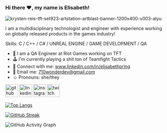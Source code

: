 ### Hi there ❤️, my name is Elisabeth!

![krysten-reis-tft-set923-artstation-artblast-banner-1200x400-v003-alyu](https://github.com/710wonderdev/710wonderdev/assets/76666576/9f82016e-2c89-4c64-aa99-8e24453a171d)

I am a multidisciplinary technologist and engineer with experience working on globally released products in the games industry!

Skills: C / C++ / C# / UNREAL ENGINE / GAME DEVELOPMENT / QA

- 🌱 I am a QA Engineer at Riot Games working on TFT
- 🕹 I'm currently playing a shit ton of Teamfight Tactics
- 👾 Connect with me: www.linkedin.com/in/elisabethpring
- 💌 Email me: 710wonderdev@gmail.com 
- ☺️ Pronouns: she/they 

[<img src='https://cdn.jsdelivr.net/npm/simple-icons@3.0.1/icons/github.svg' alt='github' height='40'>](https://github.com/710wonderdev)  [<img src='https://cdn.jsdelivr.net/npm/simple-icons@3.0.1/icons/linkedin.svg' alt='linkedin' height='40'>](https://www.linkedin.com/in/http://linkedin.com/in/elisabethpring/)  [<img src='https://cdn.jsdelivr.net/npm/simple-icons@3.0.1/icons/instagram.svg' alt='instagram' height='40'>](https://www.instagram.com/https://www.instagram.com/dev.mage//)  [<img src='https://cdn.jsdelivr.net/npm/simple-icons@3.0.1/icons/twitch.svg' alt='twitch' height='40'>](https://www.twitch.tv/710wonderdev)  

[![Top Langs](https://github-readme-stats.vercel.app/api/top-langs/?username=710wonderdev&langs_count=3)](https://github.com/anuraghazra/github-readme-stats)

[![GitHub Streak](https://github-readme-streak-stats.herokuapp.com?user=710wonderdev&theme=cobalt&date_format=M%20j%5B%2C%20Y%5D)](https://git.io/streak-stats)

![GitHub Activity Graph](https://activity-graph.herokuapp.com/graph?username=710wonderdev)  
